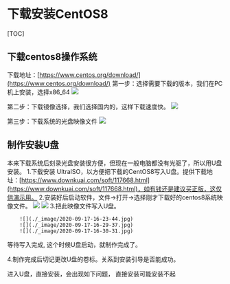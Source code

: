 # 下载安装CentOS8
[TOC]

## 下载centos8操作系统
下载地址：[https://www.centos.org/download/](https://www.centos.org/download/)
第一步：选择需要下载的版本，我们在PC机上安装，选择x86_64
![](./_image/2020-09-17-15-59-36.jpg)

第二步：下载镜像选择，我们选择国内的，这样下载速度快。
![](./_image/2020-09-17-16-06-29.jpg)

第三步：下载系统的光盘映像文件
![](./_image/2020-09-17-16-09-56.jpg)

## 制作安装U盘
本来下载系统后刻录光盘安装很方便，但现在一般电脑都没有光驱了，所以用U盘安装。
1.下载安装 UltraISO，以方便把下载的CentOS8写入U盘。提供下载地址：[https://www.downkuai.com/soft/117668.html](https://www.downkuai.com/soft/117668.html)，如有钱还是建议买正版，这仅供演示用。
2.安装好后启动软件，文件->打开->选择刚才下载好的centos8系统映像文件。
![](./_image/2020-09-17-16-22-16.jpg)
![](./_image/2020-09-17-16-22-48.jpg)
3.把此映像文件写入U盘。

        ![](./_image/2020-09-17-16-23-44.jpg)
        ![](./_image/2020-09-17-16-29-37.jpg)
        ![](./_image/2020-09-17-16-30-31.jpg)
等待写入完成,
这个时候U盘启动，就制作完成了。

4.制作完成后切记更改U盘的卷标。关系到安装引导是否能成功。

进入U盘，直接安装，会出现如下问题，
直接安装可能安装不起


